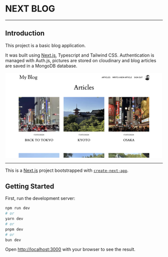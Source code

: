 # NEXT BLOG

---

## Introduction

This project is a basic blog application.

It was built using [Next.js](https://nextjs.org/), Typescript and Tailwind CSS.
Authentication is managed with Auth.js, pictures are stored on cloudinary and blog articles are saved in a MongoDB database.

![A screenshot of the blog](/public/blog.png)

---

This is a [Next.js](https://nextjs.org/) project bootstrapped with [`create-next-app`](https://github.com/vercel/next.js/tree/canary/packages/create-next-app).

## Getting Started

First, run the development server:

```bash
npm run dev
# or
yarn dev
# or
pnpm dev
# or
bun dev
```

Open [http://localhost:3000](http://localhost:3000) with your browser to see the result.
